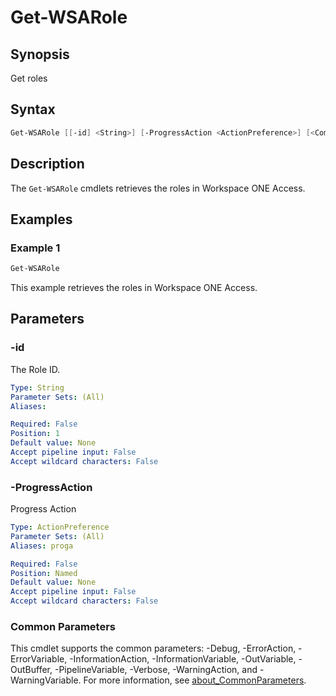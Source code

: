 # Get-WSARole

## Synopsis

Get roles

## Syntax

```powershell
Get-WSARole [[-id] <String>] [-ProgressAction <ActionPreference>] [<CommonParameters>]
```

## Description

The `Get-WSARole` cmdlets retrieves the roles in Workspace ONE Access.

## Examples

### Example 1

```powershell
Get-WSARole
```

This example retrieves the roles in Workspace ONE Access.

## Parameters

### -id

The Role ID.

```yaml
Type: String
Parameter Sets: (All)
Aliases:

Required: False
Position: 1
Default value: None
Accept pipeline input: False
Accept wildcard characters: False
```

### -ProgressAction

Progress Action

```yaml
Type: ActionPreference
Parameter Sets: (All)
Aliases: proga

Required: False
Position: Named
Default value: None
Accept pipeline input: False
Accept wildcard characters: False
```

### Common Parameters

This cmdlet supports the common parameters: -Debug, -ErrorAction, -ErrorVariable, -InformationAction, -InformationVariable, -OutVariable, -OutBuffer, -PipelineVariable, -Verbose, -WarningAction, and -WarningVariable. For more information, see [about_CommonParameters](http://go.microsoft.com/fwlink/?LinkID=113216).
